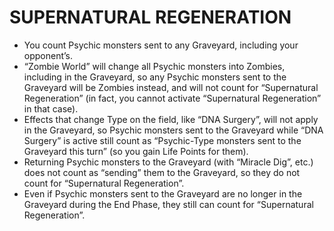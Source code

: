 
# SUPERNATURAL REGENERATION

*   You count Psychic monsters sent to any Graveyard, including your opponent’s.
*   “Zombie World” will change all Psychic monsters into Zombies, including in the Graveyard, so any Psychic monsters sent to the Graveyard will be Zombies instead, and will not count for “Supernatural Regeneration” (in fact, you cannot activate “Supernatural Regeneration” in that case).
*   Effects that change Type on the field, like “DNA Surgery”, will not apply in the Graveyard, so Psychic monsters sent to the Graveyard while “DNA Surgery” is active still count as “Psychic-Type monsters sent to the Graveyard this turn” (so you gain Life Points for them).
*   Returning Psychic monsters to the Graveyard (with “Miracle Dig”, etc.) does not count as “sending” them to the Graveyard, so they do not count for “Supernatural Regeneration”.
*   Even if Psychic monsters sent to the Graveyard are no longer in the Graveyard during the End Phase, they still can count for “Supernatural Regeneration”.

  